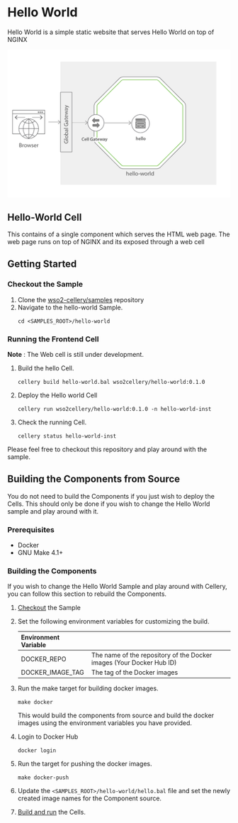 Hello World
=========

Hello World is a simple static website that serves Hello World on top of NGINX

![Hello World Cell Architecture Diagram](../docs/images/hello-world-architecture.jpg)

## Hello-World Cell

This contains of a single component which serves the HTML web page. The web page runs on top of NGINX and its exposed through a web cell
## Getting Started

### Checkout the Sample

1. Clone the [wso2-cellery/samples](https://github.com/wso2-cellery/samples) repository
2. Navigate to the hello-world Sample.
   ```
   cd <SAMPLES_ROOT>/hello-world
   ```

### Running the Frontend Cell

**Note** : The Web cell is still under development.

1. Build the hello Cell.
   ```
   cellery build hello-world.bal wso2cellery/hello-world:0.1.0
   ```
2. Deploy the Hello world Cell
   ```
   cellery run wso2cellery/hello-world:0.1.0 -n hello-world-inst
   ```
3. Check the running Cell.
   ```
   cellery status hello-world-inst
   ```

Please feel free to checkout this repository and play around with the sample.

## Building the Components from Source

You do not need to build the Components if you just wish to deploy the Cells. This should only be done if you wish to change the Hello World sample and play around with it.

### Prerequisites

* Docker
* GNU Make 4.1+

### Building the Components

If you wish to change the Hello World Sample and play around with Cellery, you can follow this section to rebuild the Components.

1. [Checkout](#checkout-the-sample) the Sample
2. Set the following environment variables for customizing the build.

   | Environment Variable  |                                                                       |
   |-----------------------|-----------------------------------------------------------------------|
   | DOCKER_REPO           | The name of the repository of the Docker images (Your Docker Hub ID)  |
   | DOCKER_IMAGE_TAG      | The tag of the Docker images                                          |

3. Run the make target for building docker images.
   ```
   make docker
   ```
   This would build the components from source and build the docker images using the environment variables you have provided.
4. Login to Docker Hub
   ```
   docker login
   ```
5. Run the target for pushing the docker images.
   ```
   make docker-push
   ```
6. Update the `<SAMPLES_ROOT>/hello-world/hello.bal` file and set the newly created image names for the Component source.
7. [Build and run](#getting-started) the Cells.
